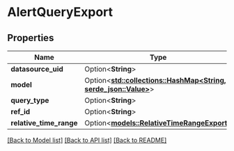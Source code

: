 # AlertQueryExport

## Properties

Name | Type | Description | Notes
------------ | ------------- | ------------- | -------------
**datasource_uid** | Option<**String**> |  | [optional]
**model** | Option<[**std::collections::HashMap<String, serde_json::Value>**](serde_json::Value.md)> |  | [optional]
**query_type** | Option<**String**> |  | [optional]
**ref_id** | Option<**String**> |  | [optional]
**relative_time_range** | Option<[**models::RelativeTimeRangeExport**](RelativeTimeRangeExport.md)> |  | [optional]

[[Back to Model list]](../README.md#documentation-for-models) [[Back to API list]](../README.md#documentation-for-api-endpoints) [[Back to README]](../README.md)


